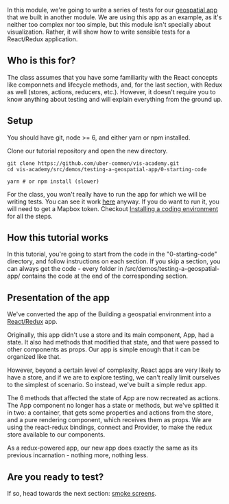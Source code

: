 In this module, we're going to write a series of tests for our [geospatial app](#/building-a-geospatial-app/) that we built in another module.
We are using this app as an example, as it's neither too complex nor too simple, but this module isn't specially about visualization. Rather, it will show how to write sensible tests for a React/Redux application.

## Who is this for?

The class assumes that you have some familiarity with the React concepts like componnets and lifecycle methods, and, for the last section, with Redux as well (stores, actions, reducers, etc.). However, it doesn't require you to know anything about testing and will explain everything from the ground up. 

## Setup 

You should have git, node >= 6, and either yarn or npm installed.

Clone our tutorial repository and open the new directory.
```
git clone https://github.com/uber-common/vis-academy.git
cd vis-academy/src/demos/testing-a-geospatial-app/0-starting-code

yarn # or npm install (slower)
```

For the class, you won't really have to run the app for which we will be writing tests. You can see it work [here](#/building-a-geospatial-app/6-linking-it-all) anyway. If you do want to run it, you will need to get a Mapbox token. Checkout [Installing a coding environment](#/installing-a-coding-environment/) for all the steps.

## How this tutorial works

In this tutorial, you're going to start from the code in the "0-starting-code" directory, and follow instructions on each section. If you skip a section, you can always get the code - every folder in /src/demos/testing-a-geospatial-app/ contains the code at the end of the corresponding section. 

## Presentation of the app

We've converted the app of the Building a geospatial environment into a [React/Redux](https://github.com/reactjs/react-redux) app.

Originally, this app didn't use a store and its main component, App, had a state. It also had methods that modified that state, and that were passed to other components as props. Our app is simple enough that it can be organized like that.

However, beyond a certain level of complexity, React apps are very likely to have a store, and if we are to explore testing, we can't really limit ourselves to the simplest of scenario. So instead, we've built a simple redux app.

The 6 methods that affected the state of App are now recreated as actions. The App component no longer has a state or methods, but we've splitted it in two: a container, that gets some properties and actions from the store, and a pure rendering component, which receives them as props. We are using the react-redux bindings, connect and Provider, to make the redux store available to our components.

As a redux-powered app, our new app does exactly the same as its previous incarnation - nothing more, nothing less.

## Are you ready to test?

If so, head towards the next section: [smoke screens](#testing-a-geospatial-app/1-smoke-screens).
